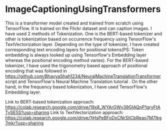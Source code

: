# ImageCaptioningUsingTransformers

This is a transformer model created and trained from scratch using TensorFlow. It is trained on the Flickr dataset and can caption images. I have used 2 methods of Tokenization. One is the BERT-based tokenizer and other is tokenization based on occurrence frequency using TensorFlow's TextVectorization layer. Depending on the type of tokenizer, I have created corresponding text encoding layers for positional tokens(PS: Token embedding is always looked up using Tensorflow's Embedding layer whereas the positional encoding method varies). For the BERT-based tokenizer, I have used the trigonometry based approach of positional encoding that was followed in https://github.com/BhavyaShah1234/NeuralMachineTranslationTransformer script and TensorFlow's Neural Machine Translation tutorial . On the other hand, in the frequency based tokenization, I have used TensorFlow's Embedding layer.

Link to BERT-based tokenization approach: https://colab.research.google.com/drive/19x8_WYArGWv39GIAQnP1gryFtATySE5S?usp=sharing
Link to TextVectorization approach: https://colab.research.google.com/drive/1jHsPeBFoDxCNrSliCbReao7M7lkg7mkr?usp=sharing
